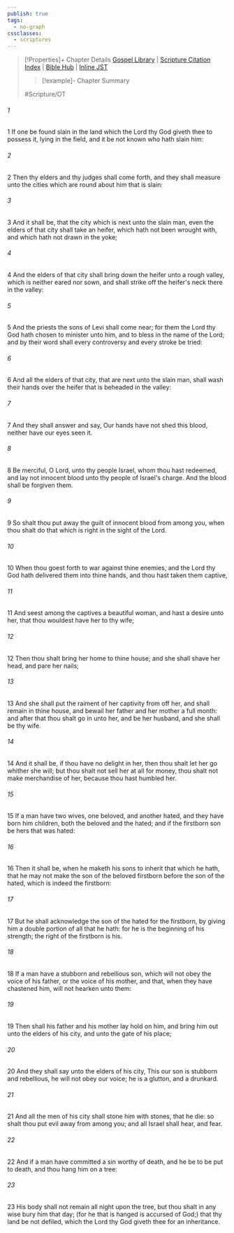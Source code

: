 ```yaml
---
publish: true
tags:
  - no-graph
cssclasses:
  - scriptures
---
```

>[!Properties]+ Chapter Details
>[Gospel Library](https://churchofjesuschrist.org/study/scriptures/ot/deut/21?lang=eng)    |    [Scripture Citation Index](https://scriptures.byu.edu/#06915::c06915)    |    [Bible Hub](https://biblehub.com/deuteronomy/21.htm)    |    [Inline JST](https://scripturetoolbox.com/html/ic/Deuteronomy/21.html)
>>[!example]- Chapter Summary
>> 
> 
>
>#Scripture/OT
###### 1
1 If one be found slain in the land which the Lord thy God giveth thee to possess it, lying in the field, and it be not known who hath slain him:
###### 2
2 Then thy elders and thy judges shall come forth, and they shall measure unto the cities which are round about him that is slain:
###### 3
3 And it shall be, that the city which is next unto the slain man, even the elders of that city shall take an heifer, which hath not been wrought with, and which hath not drawn in the yoke;
###### 4
4 And the elders of that city shall bring down the heifer unto a rough valley, which is neither eared nor sown, and shall strike off the heifer's neck there in the valley:
###### 5
5 And the priests the sons of Levi shall come near; for them the Lord thy God hath chosen to minister unto him, and to bless in the name of the Lord; and by their word shall every controversy and every stroke be tried:
###### 6
6 And all the elders of that city, that are next unto the slain man, shall wash their hands over the heifer that is beheaded in the valley:
###### 7
7 And they shall answer and say, Our hands have not shed this blood, neither have our eyes seen it.
###### 8
8 Be merciful, O Lord, unto thy people Israel, whom thou hast redeemed, and lay not innocent blood unto thy people of Israel's charge. And the blood shall be forgiven them.
###### 9
9 So shalt thou put away the guilt of innocent blood from among you, when thou shalt do that which is right in the sight of the Lord.
###### 10
10 When thou goest forth to war against thine enemies, and the Lord thy God hath delivered them into thine hands, and thou hast taken them captive,
###### 11
11 And seest among the captives a beautiful woman, and hast a desire unto her, that thou wouldest have her to thy wife;
###### 12
12 Then thou shalt bring her home to thine house; and she shall shave her head, and pare her nails;
###### 13
13 And she shall put the raiment of her captivity from off her, and shall remain in thine house, and bewail her father and her mother a full month: and after that thou shalt go in unto her, and be her husband, and she shall be thy wife.
###### 14
14 And it shall be, if thou have no delight in her, then thou shalt let her go whither she will; but thou shalt not sell her at all for money, thou shalt not make merchandise of her, because thou hast humbled her.
###### 15
15 If a man have two wives, one beloved, and another hated, and they have born him children, both the beloved and the hated; and if the firstborn son be hers that was hated:
###### 16
16 Then it shall be, when he maketh his sons to inherit that which he hath, that he may not make the son of the beloved firstborn before the son of the hated, which is indeed the firstborn:
###### 17
17 But he shall acknowledge the son of the hated for the firstborn, by giving him a double portion of all that he hath: for he is the beginning of his strength; the right of the firstborn is his.
###### 18
18 If a man have a stubborn and rebellious son, which will not obey the voice of his father, or the voice of his mother, and that, when they have chastened him, will not hearken unto them:
###### 19
19 Then shall his father and his mother lay hold on him, and bring him out unto the elders of his city, and unto the gate of his place;
###### 20
20 And they shall say unto the elders of his city, This our son is stubborn and rebellious, he will not obey our voice; he is a glutton, and a drunkard.
###### 21
21 And all the men of his city shall stone him with stones, that he die: so shalt thou put evil away from among you; and all Israel shall hear, and fear.
###### 22
22 And if a man have committed a sin worthy of death, and he be to be put to death, and thou hang him on a tree:
###### 23
23 His body shall not remain all night upon the tree, but thou shalt in any wise bury him that day; (for he that is hanged is accursed of God;) that thy land be not defiled, which the Lord thy God giveth thee for an inheritance.

